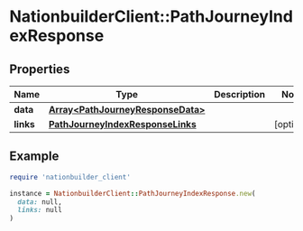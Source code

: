 # NationbuilderClient::PathJourneyIndexResponse

## Properties

| Name | Type | Description | Notes |
| ---- | ---- | ----------- | ----- |
| **data** | [**Array&lt;PathJourneyResponseData&gt;**](PathJourneyResponseData.md) |  |  |
| **links** | [**PathJourneyIndexResponseLinks**](PathJourneyIndexResponseLinks.md) |  | [optional] |

## Example

```ruby
require 'nationbuilder_client'

instance = NationbuilderClient::PathJourneyIndexResponse.new(
  data: null,
  links: null
)
```

